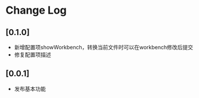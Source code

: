 # Change Log

## [0.1.0]

- 新增配置项showWorkbench，转换当前文件时可以在workbench修改后提交
- 修复配置项描述

## [0.0.1]

- 发布基本功能
